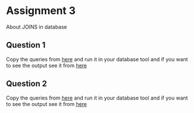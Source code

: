# Assignment 3
About JOINS in database


## Question 1
Copy the queries from [here](https://github.com/jayan058/database-assignments/blob/assignment-3/assignment-three/question-one-queries-only.txt) and run it in your database tool and if you want to see the output see it from  [here](https://surf-zone-dea.notion.site/Assignment-3-Question-one-930661e6d2d7400bb2b0a003bad4b527) 


## Question 2
Copy the queries from [here](https://github.com/jayan058/database-assignments/blob/assignment-3/assignment-three/question-two-queries-only.txt) and run it in your database tool and if you want to see the output see it from  [here](https://surf-zone-dea.notion.site/Assignment-3-Question-two-d812ab3b225e4ac69aa0812e9d6f7025?pvs=4)
